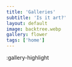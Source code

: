 ```yaml
---
title: 'Galleries'
subtitle: 'Is it art?'
layout: default
image: backtree.webp
gallery: flower
tags: ['home']
---
```


:gallery-highlight
